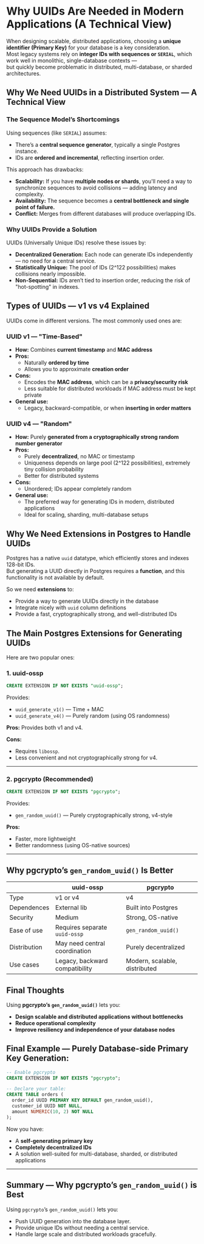 # Why UUIDs Are Needed in Modern Applications (A Technical View)

When designing scalable, distributed applications, choosing a **unique identifier (Primary Key)** for your database is a key consideration.  
Most legacy systems rely on **integer IDs with sequences or `SERIAL`**, which work well in monolithic, single-database contexts —  
but quickly become problematic in distributed, multi-database, or sharded architectures.

## Why We Need UUIDs in a Distributed System — A Technical View

### The Sequence Model’s Shortcomings

Using sequences (like `SERIAL`) assumes:

- There’s a **central sequence generator**, typically a single Postgres instance.
- IDs are **ordered and incremental**, reflecting insertion order.

This approach has drawbacks:

- **Scalability:** If you have **multiple nodes or shards**, you'll need a way to synchronize sequences to avoid collisions — adding latency and complexity.
- **Availability:** The sequence becomes a **central bottleneck and single point of failure.**
- **Conflict:** Merges from different databases will produce overlapping IDs.


### Why UUIDs Provide a Solution

UUIDs (Universally Unique IDs) resolve these issues by:

- **Decentralized Generation:** Each node can generate IDs independently — no need for a central service.
- **Statistically Unique:** The pool of IDs (2^122 possibilities) makes collisions nearly impossible.
- **Non-Sequential:** IDs aren’t tied to insertion order, reducing the risk of "hot-spotting" in indexes.


## Types of UUIDs — v1 vs v4 Explained

UUIDs come in different versions. The most commonly used ones are:


### UUID v1 — "Time-Based"

- **How:** Combines **current timestamp** and **MAC address**
- **Pros:**  
  - Naturally **ordered by time**
  - Allows you to approximate **creation order**
- **Cons:**  
  - Encodes the **MAC address**, which can be a **privacy/security risk**
  - Less suitable for distributed workloads if MAC address must be kept private
- **General use:**  
  - Legacy, backward-compatible, or when **inserting in order matters**


### UUID v4 — "Random"

- **How:** Purely **generated from a cryptographically strong random number generator**
- **Pros:**  
  - Purely **decentralized**, no MAC or timestamp
  - Uniqueness depends on large pool (2^122 possibilities), extremely tiny collision probability
  - Better for distributed systems
- **Cons:**  
  - Unordered; IDs appear completely random
- **General use:**  
  - The preferred way for generating IDs in modern, distributed applications
  - Ideal for scaling, sharding, multi-database setups


## Why We Need Extensions in Postgres to Handle UUIDs

Postgres has a native `uuid` datatype, which efficiently stores and indexes 128-bit IDs.  
But generating a UUID directly in Postgres requires a **function**, and this functionality is not available by default.

So we need **extensions** to:

- Provide a way to generate UUIDs directly in the database
- Integrate nicely with `uuid` column definitions
- Provide a fast, cryptographically strong, and well-distributed IDs


## The Main Postgres Extensions for Generating UUIDs

Here are two popular ones:

### 1. uuid-ossp

```sql
CREATE EXTENSION IF NOT EXISTS "uuid-ossp";
````

Provides:

* `uuid_generate_v1()` — Time + MAC
* `uuid_generate_v4()` — Purely random (using OS randomness)

**Pros:**
Provides both v1 and v4.

**Cons:**

* Requires `libossp`.
* Less convenient and not cryptographically strong for v4.

---

### 2. pgcrypto (Recommended)

```sql
CREATE EXTENSION IF NOT EXISTS "pgcrypto";
```

Provides:

* `gen_random_uuid()` — Purely cryptographically strong, v4-style

**Pros:**

* Faster, more lightweight
* Better randomness (using OS-native sources)

---

## Why pgcrypto’s `gen_random_uuid()` Is Better

|              | uuid-ossp                      | pgcrypto                      |
| ------------ | ------------------------------ | ----------------------------- |
| Type         | v1 or v4                       | v4                            |
| Dependences  | External lib                   | Built into Postgres           |
| Security     | Medium                         | Strong, OS-native             |
| Ease of use  | Requires separate `uuid-ossp`  | `gen_random_uuid()`           |
| Distribution | May need central coordination  | Purely decentralized          |
| Use cases    | Legacy, backward compatibility | Modern, scalable, distributed |


## Final Thoughts

Using **pgcrypto’s `gen_random_uuid()`** lets you:

* **Design scalable and distributed applications without bottlenecks**
* **Reduce operational complexity**
* **Improve resiliency and independence of your database nodes**


## Final Example — Purely Database-side Primary Key Generation:

```sql
-- Enable pgcrypto
CREATE EXTENSION IF NOT EXISTS "pgcrypto";

-- Declare your table:
CREATE TABLE orders (
  order_id UUID PRIMARY KEY DEFAULT gen_random_uuid(), 
  customer_id UUID NOT NULL, 
  amount NUMERIC(10, 2) NOT NULL
);
```

Now you have:

* A **self-generating primary key**
* **Completely decentralized IDs**
* A solution well-suited for multi-database, sharded, or distributed applications

---

## Summary — Why pgcrypto’s `gen_random_uuid()` is Best

Using `pgcrypto`’s `gen_random_uuid()` lets you:

* Push UUID generation into the database layer.
* Provide unique IDs without needing a central service.
* Handle large scale and distributed workloads gracefully.

